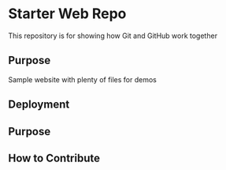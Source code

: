 # Starter Web Repo

This repository is for showing how Git and GitHub work together

## Purpose

Sample website with plenty of files for demos

## Deployment

## Purpose

## How to Contribute
